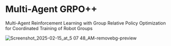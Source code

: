 # Multi-Agent GRPO++
Multi-Agent Reinforcement Learning with Group Relative Policy Optimization for Coordinated Training of Robot Groups

![Screenshot_2025-02-15_at_5 07 48_AM-removebg-preview](https://github.com/user-attachments/assets/bafac440-f97c-4c32-a6d5-e4150ebe8b4e)

